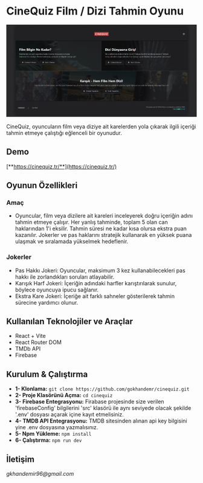 # CineQuiz Film / Dizi Tahmin Oyunu

![CineQuiz](./src/assets/preview.png)

CineQuiz, oyuncuların film veya diziye ait karelerden yola çıkarak ilgili içeriği tahmin etmeye çalıştığı eğlenceli bir oyunudur.  


## Demo  
[**https://cinequiz.tr/**](https://cinequiz.tr/)  


## Oyunun Özellikleri
### Amaç
- Oyuncular, film veya dizilere ait kareleri inceleyerek doğru içeriğin adını tahmin etmeye çalışır. Her yanlış tahminde, toplam 5 olan can haklarından 1'i eksilir. Tahmin süresi ne kadar kısa olursa ekstra puan kazanılır. Jokerler ve pas haklarını stratejik kullanarak en yüksek puana ulaşmak ve sıralamada yükselmek hedeflenir.
### Jokerler
- Pas Hakkı Jokeri: Oyuncular, maksimum 3 kez kullanabilecekleri pas hakkı ile zorlandıkları soruları atlayabilir.
- Karışık Harf Jokeri: İçeriğin adındaki harfler karıştırılarak sunulur, böylece oyuncuya ipucu sağlanır.
- Ekstra Kare Jokeri: İçeriğe ait farklı sahneler gösterilerek tahmin sürecine yardımcı olunur.

## Kullanılan Teknolojiler ve Araçlar  
- React + Vite
- React Router DOM
- TMDb API
- Firebase


## Kurulum & Çalıştırma 
- **1- Klonlama:** `git clone https://github.com/gokhandemr/cinequiz.git`
- **2- Proje Klasörünü Açma:** `cd cinequiz`
- **3- Firebase Entegrasyonu:** Firabase projesinde size verilen 'firebaseConfig' bilgilerini 'src' klasörü ile aynı seviyede olacak şekilde '.env' dosyası açarak içine kayıt etmelisiniz.
- **4- TMDB API Entegrasyonu:** TMDB sitesinden alınan api key bilgisini yine .env dosyasına yazmalısınız.
- **5- Npm Yükleme:** `npm install`
- **6- Çalıştırma:** `npm run dev`

## İletişim
_gkhandemir96@gmail.com_
